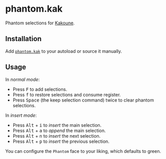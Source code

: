 # phantom.kak

Phantom selections for [Kakoune].

## Installation

Add [`phantom.kak`](rc/phantom.kak) to your autoload or source it manually.

## Usage

In _normal mode_:

- Press <kbd>F</kbd> to add selections.
- Press <kbd>f</kbd> to restore selections and consume register.
- Press <kbd>Space</kbd> (the keep selection command) twice to clear phantom selections.

In _insert mode_:

- Press <kbd>Alt</kbd> + <kbd>i</kbd> to _insert_ the main selection.
- Press <kbd>Alt</kbd> + <kbd>a</kbd> to _append_ the main selection.
- Press <kbd>Alt</kbd> + <kbd>n</kbd> to _insert_ the next selection.
- Press <kbd>Alt</kbd> + <kbd>p</kbd> to _insert_ the previous selection.

You can configure the `Phantom` face to your liking, which defaults to green.

[Kakoune]: https://kakoune.org
